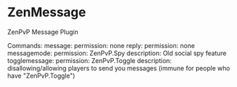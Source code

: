 # ZenMessage
ZenPvP Message Plugin

Commands:
  message:
    permission: none
  reply:
    permission: none
  messagemode:
    permission: ZenPvP.Spy
    description: Old social spy feature
  togglemessage:
    permission: ZenPvP.Toggle
    description: disallowing/allowing players to send you messages (immune for people who have "ZenPvP.Toggle")
   
